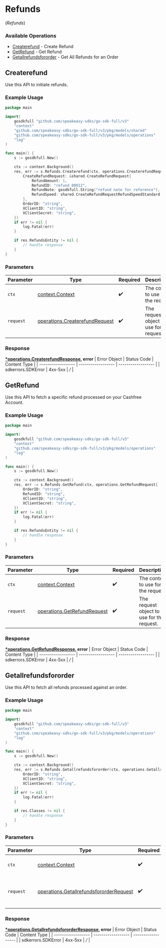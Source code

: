 # Refunds
(*Refunds*)

### Available Operations

* [Createrefund](#createrefund) - Create Refund
* [GetRefund](#getrefund) - Get Refund
* [Getallrefundsfororder](#getallrefundsfororder) - Get All Refunds for an Order

## Createrefund

Use this API to initiate refunds.

### Example Usage

```go
package main

import(
	gosdkfull "github.com/speakeasy-sdks/go-sdk-full/v3"
	"context"
	"github.com/speakeasy-sdks/go-sdk-full/v3/pkg/models/shared"
	"github.com/speakeasy-sdks/go-sdk-full/v3/pkg/models/operations"
	"log"
)

func main() {
    s := gosdkfull.New()

    ctx := context.Background()
    res, err := s.Refunds.Createrefund(ctx, operations.CreaterefundRequest{
        CreateRefundRequest: &shared.CreateRefundRequest{
            RefundAmount: 1,
            RefundID: "refund_00912",
            RefundNote: gosdkfull.String("refund note for reference"),
            RefundSpeed: shared.CreateRefundRequestRefundSpeedStandard.ToPointer(),
        },
        OrderID: "string",
        XClientID: "string",
        XClientSecret: "string",
    })
    if err != nil {
        log.Fatal(err)
    }

    if res.RefundsEntity != nil {
        // handle response
    }
}
```

### Parameters

| Parameter                                                                            | Type                                                                                 | Required                                                                             | Description                                                                          |
| ------------------------------------------------------------------------------------ | ------------------------------------------------------------------------------------ | ------------------------------------------------------------------------------------ | ------------------------------------------------------------------------------------ |
| `ctx`                                                                                | [context.Context](https://pkg.go.dev/context#Context)                                | :heavy_check_mark:                                                                   | The context to use for the request.                                                  |
| `request`                                                                            | [operations.CreaterefundRequest](../../pkg/models/operations/createrefundrequest.md) | :heavy_check_mark:                                                                   | The request object to use for the request.                                           |


### Response

**[*operations.CreaterefundResponse](../../pkg/models/operations/createrefundresponse.md), error**
| Error Object       | Status Code        | Content Type       |
| ------------------ | ------------------ | ------------------ |
| sdkerrors.SDKError | 4xx-5xx            | */*                |

## GetRefund

Use this API to fetch a specific refund processed on your Cashfree Account.

### Example Usage

```go
package main

import(
	gosdkfull "github.com/speakeasy-sdks/go-sdk-full/v3"
	"context"
	"github.com/speakeasy-sdks/go-sdk-full/v3/pkg/models/operations"
	"log"
)

func main() {
    s := gosdkfull.New()

    ctx := context.Background()
    res, err := s.Refunds.GetRefund(ctx, operations.GetRefundRequest{
        OrderID: "string",
        RefundID: "string",
        XClientID: "string",
        XClientSecret: "string",
    })
    if err != nil {
        log.Fatal(err)
    }

    if res.RefundsEntity != nil {
        // handle response
    }
}
```

### Parameters

| Parameter                                                                      | Type                                                                           | Required                                                                       | Description                                                                    |
| ------------------------------------------------------------------------------ | ------------------------------------------------------------------------------ | ------------------------------------------------------------------------------ | ------------------------------------------------------------------------------ |
| `ctx`                                                                          | [context.Context](https://pkg.go.dev/context#Context)                          | :heavy_check_mark:                                                             | The context to use for the request.                                            |
| `request`                                                                      | [operations.GetRefundRequest](../../pkg/models/operations/getrefundrequest.md) | :heavy_check_mark:                                                             | The request object to use for the request.                                     |


### Response

**[*operations.GetRefundResponse](../../pkg/models/operations/getrefundresponse.md), error**
| Error Object       | Status Code        | Content Type       |
| ------------------ | ------------------ | ------------------ |
| sdkerrors.SDKError | 4xx-5xx            | */*                |

## Getallrefundsfororder

Use this API to fetch all refunds processed against an order.

### Example Usage

```go
package main

import(
	gosdkfull "github.com/speakeasy-sdks/go-sdk-full/v3"
	"context"
	"github.com/speakeasy-sdks/go-sdk-full/v3/pkg/models/operations"
	"log"
)

func main() {
    s := gosdkfull.New()

    ctx := context.Background()
    res, err := s.Refunds.Getallrefundsfororder(ctx, operations.GetallrefundsfororderRequest{
        OrderID: "string",
        XClientID: "string",
        XClientSecret: "string",
    })
    if err != nil {
        log.Fatal(err)
    }

    if res.Classes != nil {
        // handle response
    }
}
```

### Parameters

| Parameter                                                                                              | Type                                                                                                   | Required                                                                                               | Description                                                                                            |
| ------------------------------------------------------------------------------------------------------ | ------------------------------------------------------------------------------------------------------ | ------------------------------------------------------------------------------------------------------ | ------------------------------------------------------------------------------------------------------ |
| `ctx`                                                                                                  | [context.Context](https://pkg.go.dev/context#Context)                                                  | :heavy_check_mark:                                                                                     | The context to use for the request.                                                                    |
| `request`                                                                                              | [operations.GetallrefundsfororderRequest](../../pkg/models/operations/getallrefundsfororderrequest.md) | :heavy_check_mark:                                                                                     | The request object to use for the request.                                                             |


### Response

**[*operations.GetallrefundsfororderResponse](../../pkg/models/operations/getallrefundsfororderresponse.md), error**
| Error Object       | Status Code        | Content Type       |
| ------------------ | ------------------ | ------------------ |
| sdkerrors.SDKError | 4xx-5xx            | */*                |

